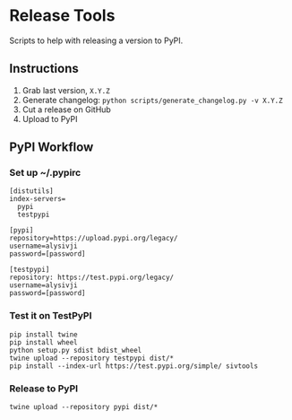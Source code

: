 # Release Tools

Scripts to help with releasing a version to PyPI.

## Instructions

1. Grab last version, `X.Y.Z`
1. Generate changelog: `python scripts/generate_changelog.py -v X.Y.Z`
1. Cut a release on GitHub
1. Upload to PyPI

## PyPI Workflow

### Set up ~/.pypirc

```text
[distutils]
index-servers=
  pypi
  testpypi

[pypi]
repository=https://upload.pypi.org/legacy/
username=alysivji
password=[password]

[testpypi]
repository: https://test.pypi.org/legacy/
username=alysivji
password=[password]
```

### Test it on TestPyPI

```console
pip install twine
pip install wheel
python setup.py sdist bdist_wheel
twine upload --repository testpypi dist/*
pip install --index-url https://test.pypi.org/simple/ sivtools
```

### Release to PyPI

```console
twine upload --repository pypi dist/*
```
